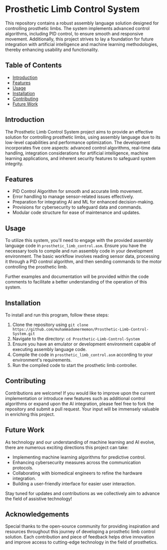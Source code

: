 <h1>Prosthetic Limb Control System</h1>
<p>This repository contains a robust assembly language solution designed for controlling prosthetic limbs. The system implements advanced control algorithms, including PID control, to ensure smooth and responsive movement. Additionally, this project strives to lay a foundation for future integration with artificial intelligence and machine learning methodologies, thereby enhancing usability and functionality.</p>

<h2>Table of Contents</h2>
<ul>
    <li><a href="#introduction">Introduction</a></li>
    <li><a href="#features">Features</a></li>
    <li><a href="#usage">Usage</a></li>
    <li><a href="#installation">Installation</a></li>
    <li><a href="#contributing">Contributing</a></li>
    <li><a href="#future-work">Future Work</a></li>
</ul>

<h2 id="introduction">Introduction</h2>
<p>The Prosthetic Limb Control System project aims to provide an effective solution for controlling prosthetic limbs, using assembly language due to its low-level capabilities and performance optimization. The development incorporates five core aspects: advanced control algorithms, real-time data handling, integration considerations for artificial intelligence, machine learning applications, and inherent security features to safeguard system integrity.</p>

<h2 id="features">Features</h2>
<ul>
    <li>PID Control Algorithm for smooth and accurate limb movement.</li>
    <li>Error handling to manage sensor-related issues effectively.</li>
    <li>Preparation for integrating AI and ML for enhanced decision-making.</li>
    <li>Provisions for cybersecurity to safeguard data and commands.</li>
    <li>Modular code structure for ease of maintenance and updates.</li>
</ul>

<h2 id="usage">Usage</h2>
<p>To utilize this system, you'll need to engage with the provided assembly language code in <code>prosthetic_limb_control.asm</code>. Ensure you have the necessary tools to compile and run assembly code in your development environment. The basic workflow involves reading sensor data, processing it through a PID control algorithm, and then sending commands to the motor controlling the prosthetic limb.</p>
<p>Further examples and documentation will be provided within the code comments to facilitate a better understanding of the operation of this system.</p>

<h2 id="installation">Installation</h2>
<p>To install and run this program, follow these steps:</p>
<ol>
    <li>Clone the repository using <code>git clone https://github.com/muhammadumermemon/Prosthetic-Limb-Control-System.git</code></li>
    <li>Navigate to the directory: <code>cd Prosthetic-Limb-Control-System</code></li>
    <li>Ensure you have an emulator or development environment capable of executing assembly language code.</li>
    <li>Compile the code in <code>prosthetic_limb_control.asm</code> according to your environment's requirements.</li>
    <li>Run the compiled code to start the prosthetic limb controller.</li>
</ol>

<h2 id="contributing">Contributing</h2>
<p>Contributions are welcome! If you would like to improve upon the current implementation or introduce new features such as additional control algorithms or expand upon the AI integration, please feel free to fork the repository and submit a pull request. Your input will be immensely valuable in enriching this project.</p>

<h2 id="future-work">Future Work</h2>
<p>As technology and our understanding of machine learning and AI evolve, there are numerous exciting directions this project can take:</p>
<ul>
    <li>Implementing machine learning algorithms for predictive control.</li>
    <li>Enhancing cybersecurity measures across the communication protocols.</li>
    <li>Collaborating with biomedical engineers to refine the hardware integration.</li>
    <li>Building a user-friendly interface for easier user interaction.</li>
</ul>

<p>Stay tuned for updates and contributions as we collectively aim to advance the field of assistive technology!</p>

<h2>Acknowledgements</h2>
<p>Special thanks to the open-source community for providing inspiration and resources throughout this journey of developing a prosthetic limb control solution. Each contribution and piece of feedback helps drive innovation and improve access to cutting-edge technology in the field of prosthetics.</p>
